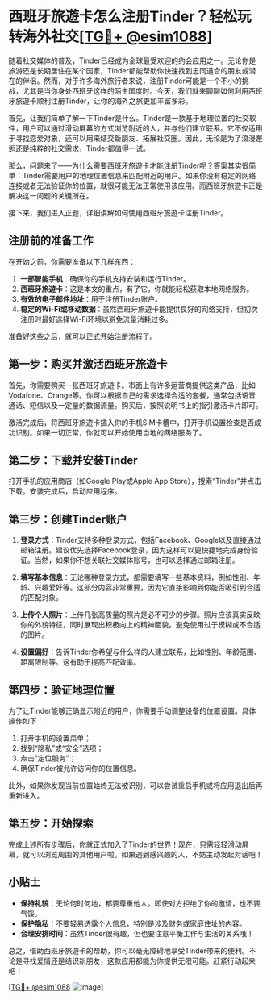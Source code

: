 # 西班牙旅遊卡怎么注册Tinder？轻松玩转海外社交[[TG💪+ @esim1088](https://t.me/s/esim1088)]

随着社交媒体的普及，Tinder已经成为全球最受欢迎的约会应用之一。无论你是旅游还是长期居住在某个国家，Tinder都能帮助你快速找到志同道合的朋友或潜在的伴侣。然而，对于许多海外旅行者来说，注册Tinder可能是一个不小的挑战，尤其是当你身处西班牙这样的陌生国度时。今天，我们就来聊聊如何利用西班牙旅遊卡顺利注册Tinder，让你的海外之旅更加丰富多彩。

首先，让我们简单了解一下Tinder是什么。Tinder是一款基于地理位置的社交软件，用户可以通过滑动屏幕的方式浏览附近的人，并与他们建立联系。它不仅适用于寻找恋爱对象，还可以用来结交新朋友、拓展社交圈。因此，无论是为了浪漫邂逅还是纯粹的社交需求，Tinder都值得一试。

那么，问题来了——为什么需要西班牙旅遊卡才能注册Tinder呢？答案其实很简单：Tinder需要用户的地理位置信息来匹配附近的用户。如果你没有稳定的网络连接或者无法验证你的位置，就很可能无法正常使用该应用。而西班牙旅遊卡正是解决这一问题的关键所在。

接下来，我们进入正题，详细讲解如何使用西班牙旅遊卡注册Tinder。

## 注册前的准备工作

在开始之前，你需要准备以下几样东西：

1. **一部智能手机**：确保你的手机支持安装和运行Tinder。
2. **西班牙旅遊卡**：这是本文的重点，有了它，你就能轻松获取本地网络服务。
3. **有效的电子邮件地址**：用于注册Tinder账户。
4. **稳定的Wi-Fi或移动数据**：虽然西班牙旅遊卡能提供良好的网络支持，但初次注册时最好选择Wi-Fi环境以避免流量消耗过多。

准备好这些之后，就可以正式开始注册流程了。

## 第一步：购买并激活西班牙旅遊卡

首先，你需要购买一张西班牙旅遊卡。市面上有许多运营商提供这类产品，比如Vodafone、Orange等。你可以根据自己的需求选择合适的套餐，通常包括语音通话、短信以及一定量的数据流量。购买后，按照说明书上的指引激活卡片即可。

激活完成后，将西班牙旅遊卡插入你的手机SIM卡槽中，打开手机设置检查是否成功识别。如果一切正常，你就可以开始使用当地的网络服务了。

## 第二步：下载并安装Tinder

打开手机的应用商店（如Google Play或Apple App Store），搜索“Tinder”并点击下载。安装完成后，启动应用程序。

## 第三步：创建Tinder账户

1. **登录方式**：Tinder支持多种登录方式，包括Facebook、Google以及直接通过邮箱注册。建议优先选择Facebook登录，因为这样可以更快捷地完成身份验证。当然，如果你不想关联社交媒体账号，也可以选择通过邮箱注册。

2. **填写基本信息**：无论哪种登录方式，都需要填写一些基本资料，例如性别、年龄、兴趣爱好等。这部分内容非常重要，因为它直接影响到你能否吸引到合适的匹配对象。

3. **上传个人照片**：上传几张高质量的照片是必不可少的步骤。照片应该真实反映你的外貌特征，同时展现出积极向上的精神面貌。避免使用过于模糊或不合适的图片。

4. **设置偏好**：告诉Tinder你希望与什么样的人建立联系，比如性别、年龄范围、距离限制等。这有助于提高匹配效率。

## 第四步：验证地理位置

为了让Tinder能够正确显示附近的用户，你需要手动调整设备的位置设置。具体操作如下：

1. 打开手机的设置菜单；
2. 找到“隐私”或“安全”选项；
3. 点击“定位服务”；
4. 确保Tinder被允许访问你的位置信息。

此外，如果你发现当前位置始终无法被识别，可以尝试重启手机或将应用退出后再重新进入。

## 第五步：开始探索

完成上述所有步骤后，你就正式加入了Tinder的世界！现在，只需轻轻滑动屏幕，就可以浏览周围的其他用户啦。如果遇到感兴趣的人，不妨主动发起对话吧！

## 小贴士

- **保持礼貌**：无论何时何地，都要尊重他人。即使对方拒绝了你的邀请，也不要气馁。
- **保护隐私**：不要轻易透露个人信息，特别是涉及财务或家庭住址的内容。
- **合理安排时间**：虽然Tinder很有趣，但也要注意平衡工作与生活的关系哦！

总之，借助西班牙旅遊卡的帮助，你可以毫无障碍地享受Tinder带来的便利。不论是寻找爱情还是结识新朋友，这款应用都能为你提供无限可能。赶紧行动起来吧！

[[TG💪+ @esim1088](https://t.me/s/esim1088) ![Image](https://i.postimg.cc/4NQfJmqS/Snipaste-2025-05-13-00-14-12.png)]